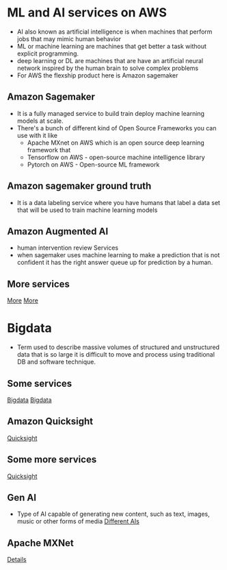 # ML and AI services on AWS 

- AI also known as artificial intelligence is when machines that perform jobs that may mimic human behavior 
- ML or machine learning are machines that get better a task without explicit programming.
- deep learning or DL are machines that are have an artificial neural network inspired by the human brain to solve complex problems 
- For AWS the flexship product here is Amazon sagemaker 

## Amazon Sagemaker

- It is a fully managed service to build train deploy machine learning models at scale.
- There's a bunch of different kind of Open Source Frameworks you can use with it like 
	- Apache MXnet on AWS which is an open source deep learning framework that  
	- Tensorflow on AWS - open-source machine intelligence library
	- Pytorch on AWS - Open-source ML framework

## Amazon sagemaker ground truth 

- It is a data labeling service where you have humans that label a data set that will be used to train machine learning models 

## Amazon Augmented AI 

- human intervention review Services 
- when sagemaker uses machine learning to make a prediction that is not confident it has the right answer queue up for prediction by a human.


## More services

[More](serv1.png)
[More](serv2.png)

# Bigdata
- Term used to describe massive volumes of structured and unstructured data that is so large it is difficult to move and process using traditional DB and software technique.

## Some services

[Bigdata](bigdata1.png)
[Bigdata](bigdata2.png)

## Amazon Quicksight

[Quicksight](bigdata3.png)

## Some more services

[Quicksight](bigdata4.png)

## Gen AI

- Type of AI capable of generating new content, such as text, images, music or other forms of media
[Different AIs](bigdata5.png)

## Apache MXNet

[Details](bigdata6.png)